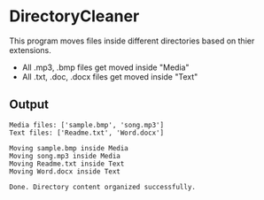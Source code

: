 # DirectoryCleaner
This program moves files inside different directories based on thier extensions.
- All .mp3, .bmp files get moved inside "Media"
- All .txt, .doc, .docx files get moved inside "Text"


## Output
```
Media files: ['sample.bmp', 'song.mp3']
Text files: ['Readme.txt', 'Word.docx']

Moving sample.bmp inside Media
Moving song.mp3 inside Media
Moving Readme.txt inside Text
Moving Word.docx inside Text

Done. Directory content organized successfully.
```

